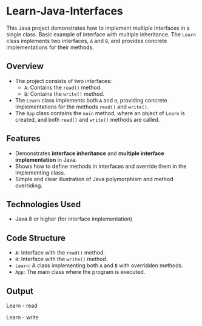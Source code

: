 # Learn-Java-Interfaces

This Java project demonstrates how to implement multiple interfaces in a single class. Basic example of interface with multiple inheritance. The `Learn` class implements two interfaces, `A` and `B`, and provides concrete implementations for their methods.

## Overview

- The project consists of two interfaces:
  - `A`: Contains the `read()` method.
  - `B`: Contains the `write()` method.
- The `Learn` class implements both `A` and `B`, providing concrete implementations for the methods `read()` and `write()`.
- The `App` class contains the `main` method, where an object of `Learn` is created, and both `read()` and `write()` methods are called.

## Features

- Demonstrates **interface inheritance** and **multiple interface implementation** in Java.
- Shows how to define methods in interfaces and override them in the implementing class.
- Simple and clear illustration of Java polymorphism and method overriding.

## Technologies Used

- Java 8 or higher (for interface implementation)

## Code Structure

- `A`: Interface with the `read()` method.
- `B`: Interface with the `write()` method.
- `Learn`: A class implementing both `A` and `B` with overridden methods.
- `App`: The main class where the program is executed.

## Output

  Learn - read
  
  Learn - write
